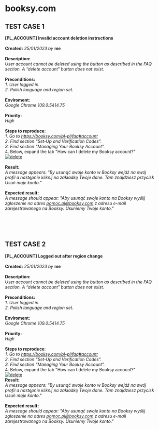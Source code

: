 # booksy.com

<h2><b>TEST CASE 1</b></h2>


<b>[PL_ACCOUNT] Invalid account deletion instructions</b>
<br>
<br>
<b>Created:</b> <i>25/01/2023 by</i> <b>me</b>
<br>
<br>
<b>Description:</b>
<br>
<i>User account cannot be deleted using the button as described in the FAQ section. A “delete account" button does not exist.</i>
<br>
<br>
<b>Preconditions:</b><i>
<br>1. User logged in.
<br>2. Polish language and region set.</i>
<br>
<br>
<b>Enviroment:</b>
<br>
<i>Google Chrome 109.0.5414.75</i>
<br>
<br>
<b>Priority:</b>
<br>
<i>High</i>
<br>
<br>
<b>Steps to reproduce:</b>
<br><i>1. Go to <url>https://booksy.com/pl-pl/faq#account</url>
<br>
2. Find section "Set-Up and Verification Codes".
<br>
3. Find section "Managing Your Booksy Account".</i>
<br>
4. Below, expand the tab "How can I delete my Booksy account?"
<br>
<a href="https://ibb.co/3T5WHRP"><img src="https://i.ibb.co/3T5WHRP/delete.png" alt="delete" border="0"></a>
<br>
<br>
<b>Result:</b>
<br><i>
A message appears: "By usunąć swoje konto w Booksy wejdź na swój profil a następnie kliknij na zakładkę Twoje dane. Tam znajdziesz przycisk Usuń moje konto."</i>
<br>
<br>
<b>Expected result:</b>
<br><i>
A message should appear: "Aby usunąć swoje konto na Booksy wyślij zgłoszenie na adres pomoc.pl@booksy.com z adresu e-mail zarejestrowanego na Booksy. Usuniemy Twoje konto."</i>
<br>
<br>
<br>
<br>
<br>
<h2><b>TEST CASE 2</b></h2>


<b>[PL_ACCOUNT] Logged out after region change</b>
<br>
<br>
<b>Created:</b> <i>25/01/2023 by</i> <b>me</b>
<br>
<br>
<b>Description:</b>
<br>
<i>User account cannot be deleted using the button as described in the FAQ section. A “delete account" button does not exist.</i>
<br>
<br>
<b>Preconditions:</b><i>
<br>1. User logged in.
<br>2. Polish language and region set.</i>
<br>
<br>
<b>Enviroment:</b>
<br>
<i>Google Chrome 109.0.5414.75</i>
<br>
<br>
<b>Priority:</b>
<br>
<i>High</i>
<br>
<br>
<b>Steps to reproduce:</b>
<br><i>1. Go to <url>https://booksy.com/pl-pl/faq#account</url>
<br>
2. Find section "Set-Up and Verification Codes".
<br>
3. Find section "Managing Your Booksy Account".</i>
<br>
4. Below, expand the tab "How can I delete my Booksy account?"
<br>
<a href="https://ibb.co/3T5WHRP"><img src="https://i.ibb.co/3T5WHRP/delete.png" alt="delete" border="0"></a>
<br>
<b>Result:</b>
<br><i>
A message appears: "By usunąć swoje konto w Booksy wejdź na swój profil a następnie kliknij na zakładkę Twoje dane. Tam znajdziesz przycisk Usuń moje konto."</i>
<br>
<br>
<b>Expected result:</b>
<br><i>
A message should appear: "Aby usunąć swoje konto na Booksy wyślij zgłoszenie na adres pomoc.pl@booksy.com z adresu e-mail zarejestrowanego na Booksy. Usuniemy Twoje konto."</i>
